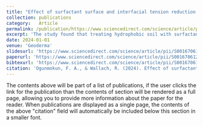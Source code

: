 ```yaml
---
title: "Effect of surfactant surface and interfacial tension reduction on infiltration into hydrophobic porous media"
collection: publications
category:   Article    
permalink: /publication/https://www.sciencedirect.com/science/article/pii/S0016706123004123
excerpt: 'The study found that treating hydrophobic soil with surfactants before adding water improves infiltration more than applying surfactant in the water itself. This is because pre-treatment allows more surfactant to bind to the soil surface, reducing interfacial tension and helping water move through the soil more effectively.'
date: 2024-01-01
venue: 'Geoderma'
slidesurl: 'https://www.sciencedirect.com/science/article/pii/S0016706123004123'
paperurl: 'https://www.sciencedirect.com/science/article/pii/S0016706123004123'
bibtexurl: 'https://www.sciencedirect.com/science/article/pii/S0016706123004123'
citation: 'Ogunmokun, F. A., & Wallach, R. (2024). Effect of surfactant surface and interfacial tension reduction on infiltration into hydrophobic porous media. Geoderma, 441, 116735. https://doi.org/10.1016/j.geoderma.2023.116735'
---
```

The contents above will be part of a list of publications, if the user clicks the link for the publication than the contents of section will be rendered as a full page, allowing you to provide more information about the paper for the reader. When publications are displayed as a single page, the contents of the above "citation" field will automatically be included below this section in a smaller font.
